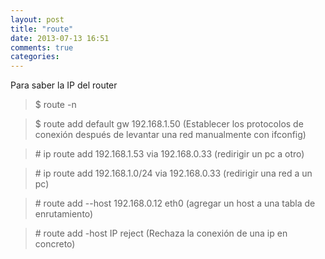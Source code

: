 ```yaml
---
layout: post
title: "route"
date: 2013-07-13 16:51
comments: true
categories: 
---
```

Para saber la IP del router 

>$ route -n

>$ route add default gw 192.168.1.50 (Establecer los protocolos de conexión después de levantar una red manualmente con ifconfig)

>\# ip route add 192.168.1.53 via 192.168.0.33 (redirigir un pc a otro)

>\# ip route add 192.168.1.0/24 via 192.168.0.33 (redirigir una red a un pc)

>\# route add --host 192.168.0.12 eth0 (agregar un host a una tabla de enrutamiento)

>\# route add -host IP reject (Rechaza la conexión de una ip en concreto)

